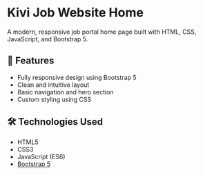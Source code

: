 
# Kivi Job Website Home

A modern, responsive job portal home page built with HTML, CSS, JavaScript, and Bootstrap 5.

## 🚀 Features

- Fully responsive design using Bootstrap 5
- Clean and intuitive layout
- Basic navigation and hero section
- Custom styling using CSS


## 🛠 Technologies Used

- HTML5
- CSS3
- JavaScript (ES6)
- [Bootstrap 5](https://getbootstrap.com/)



